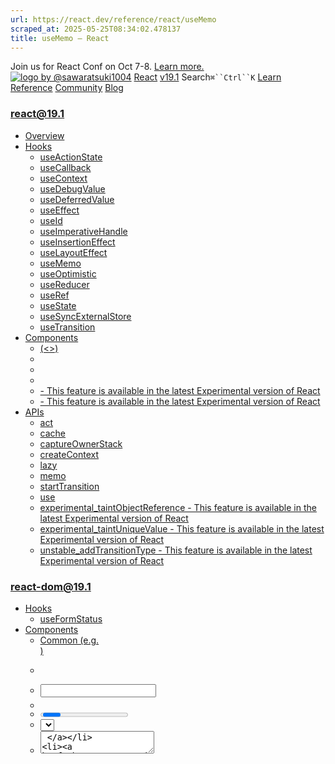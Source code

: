 ```yaml
---
url: https://react.dev/reference/react/useMemo
scraped_at: 2025-05-25T08:34:02.478137
title: useMemo – React
---
```


Join us for React Conf on Oct 7-8.
[Learn more.](https://conf.react.dev/)
[![logo by @sawaratsuki1004](https://react.dev/_next/image?url=%2Fimages%2Fuwu.png&w=128&q=75)](https://react.dev/)
[React](https://react.dev/)
[v19.1](https://react.dev/versions)
Search`⌘``Ctrl``K`
[Learn](https://react.dev/learn)
[Reference](https://react.dev/reference/react)
[Community](https://react.dev/community)
[Blog](https://react.dev/blog)
[](https://react.dev/community/translations)
[](https://github.com/facebook/react/releases)
### react@19.1
  * [Overview ](https://react.dev/reference/react "Overview")
  * [Hooks ](https://react.dev/reference/react/hooks "Hooks")
    * [useActionState ](https://react.dev/reference/react/useActionState "useActionState")
    * [useCallback ](https://react.dev/reference/react/useCallback "useCallback")
    * [useContext ](https://react.dev/reference/react/useContext "useContext")
    * [useDebugValue ](https://react.dev/reference/react/useDebugValue "useDebugValue")
    * [useDeferredValue ](https://react.dev/reference/react/useDeferredValue "useDeferredValue")
    * [useEffect ](https://react.dev/reference/react/useEffect "useEffect")
    * [useId ](https://react.dev/reference/react/useId "useId")
    * [useImperativeHandle ](https://react.dev/reference/react/useImperativeHandle "useImperativeHandle")
    * [useInsertionEffect ](https://react.dev/reference/react/useInsertionEffect "useInsertionEffect")
    * [useLayoutEffect ](https://react.dev/reference/react/useLayoutEffect "useLayoutEffect")
    * [useMemo ](https://react.dev/reference/react/useMemo "useMemo")
    * [useOptimistic ](https://react.dev/reference/react/useOptimistic "useOptimistic")
    * [useReducer ](https://react.dev/reference/react/useReducer "useReducer")
    * [useRef ](https://react.dev/reference/react/useRef "useRef")
    * [useState ](https://react.dev/reference/react/useState "useState")
    * [useSyncExternalStore ](https://react.dev/reference/react/useSyncExternalStore "useSyncExternalStore")
    * [useTransition ](https://react.dev/reference/react/useTransition "useTransition")
  * [Components ](https://react.dev/reference/react/components "Components")
    * [<Fragment> (<>) ](https://react.dev/reference/react/Fragment "<Fragment> \(<>\)")
    * [<Profiler> ](https://react.dev/reference/react/Profiler "<Profiler>")
    * [<StrictMode> ](https://react.dev/reference/react/StrictMode "<StrictMode>")
    * [<Suspense> ](https://react.dev/reference/react/Suspense "<Suspense>")
    * [<Activity> - This feature is available in the latest Experimental version of React](https://react.dev/reference/react/Activity "<Activity>")
    * [<ViewTransition> - This feature is available in the latest Experimental version of React](https://react.dev/reference/react/ViewTransition "<ViewTransition>")
  * [APIs ](https://react.dev/reference/react/apis "APIs")
    * [act ](https://react.dev/reference/react/act "act")
    * [cache ](https://react.dev/reference/react/cache "cache")
    * [captureOwnerStack ](https://react.dev/reference/react/captureOwnerStack "captureOwnerStack")
    * [createContext ](https://react.dev/reference/react/createContext "createContext")
    * [lazy ](https://react.dev/reference/react/lazy "lazy")
    * [memo ](https://react.dev/reference/react/memo "memo")
    * [startTransition ](https://react.dev/reference/react/startTransition "startTransition")
    * [use ](https://react.dev/reference/react/use "use")
    * [experimental_taintObjectReference  - This feature is available in the latest Experimental version of React](https://react.dev/reference/react/experimental_taintObjectReference "experimental_taintObjectReference")
    * [experimental_taintUniqueValue  - This feature is available in the latest Experimental version of React](https://react.dev/reference/react/experimental_taintUniqueValue "experimental_taintUniqueValue")
    * [unstable_addTransitionType  - This feature is available in the latest Experimental version of React](https://react.dev/reference/react/addTransitionType "unstable_addTransitionType")
### react-dom@19.1
  * [Hooks ](https://react.dev/reference/react-dom/hooks "Hooks")
    * [useFormStatus ](https://react.dev/reference/react-dom/hooks/useFormStatus "useFormStatus")
  * [Components ](https://react.dev/reference/react-dom/components "Components")
    * [Common (e.g. <div>) ](https://react.dev/reference/react-dom/components/common "Common \(e.g. <div>\)")
    * [<form> ](https://react.dev/reference/react-dom/components/form "<form>")
    * [<input> ](https://react.dev/reference/react-dom/components/input "<input>")
    * [<option> ](https://react.dev/reference/react-dom/components/option "<option>")
    * [<progress> ](https://react.dev/reference/react-dom/components/progress "<progress>")
    * [<select> ](https://react.dev/reference/react-dom/components/select "<select>")
    * [<textarea> ](https://react.dev/reference/react-dom/components/textarea "<textarea>")
    * [<link> ](https://react.dev/reference/react-dom/components/link "<link>")
    * [<meta> ](https://react.dev/reference/react-dom/components/meta "<meta>")
    * [<script> ](https://react.dev/reference/react-dom/components/script "<script>")
    * [<style> ](https://react.dev/reference/react-dom/components/style "<style>")
    * [<title> ](https://react.dev/reference/react-dom/components/title "<title>")
  * [APIs ](https://react.dev/reference/react-dom "APIs")
    * [createPortal ](https://react.dev/reference/react-dom/createPortal "createPortal")
    * [flushSync ](https://react.dev/reference/react-dom/flushSync "flushSync")
    * [preconnect ](https://react.dev/reference/react-dom/preconnect "preconnect")
    * [prefetchDNS ](https://react.dev/reference/react-dom/prefetchDNS "prefetchDNS")
    * [preinit ](https://react.dev/reference/react-dom/preinit "preinit")
    * [preinitModule ](https://react.dev/reference/react-dom/preinitModule "preinitModule")
    * [preload ](https://react.dev/reference/react-dom/preload "preload")
    * [preloadModule ](https://react.dev/reference/react-dom/preloadModule "preloadModule")
  * [Client APIs ](https://react.dev/reference/react-dom/client "Client APIs")
    * [createRoot ](https://react.dev/reference/react-dom/client/createRoot "createRoot")
    * [hydrateRoot ](https://react.dev/reference/react-dom/client/hydrateRoot "hydrateRoot")
  * [Server APIs ](https://react.dev/reference/react-dom/server "Server APIs")
    * [renderToPipeableStream ](https://react.dev/reference/react-dom/server/renderToPipeableStream "renderToPipeableStream")
    * [renderToReadableStream ](https://react.dev/reference/react-dom/server/renderToReadableStream "renderToReadableStream")
    * [renderToStaticMarkup ](https://react.dev/reference/react-dom/server/renderToStaticMarkup "renderToStaticMarkup")
    * [renderToString ](https://react.dev/reference/react-dom/server/renderToString "renderToString")
  * [Static APIs ](https://react.dev/reference/react-dom/static "Static APIs")
    * [prerender ](https://react.dev/reference/react-dom/static/prerender "prerender")
    * [prerenderToNodeStream ](https://react.dev/reference/react-dom/static/prerenderToNodeStream "prerenderToNodeStream")
### Rules of React
  * [Overview ](https://react.dev/reference/rules "Overview")
    * [Components and Hooks must be pure ](https://react.dev/reference/rules/components-and-hooks-must-be-pure "Components and Hooks must be pure")
    * [React calls Components and Hooks ](https://react.dev/reference/rules/react-calls-components-and-hooks "React calls Components and Hooks")
    * [Rules of Hooks ](https://react.dev/reference/rules/rules-of-hooks "Rules of Hooks")
### React Server Components
  * [Server Components ](https://react.dev/reference/rsc/server-components "Server Components")
  * [Server Functions ](https://react.dev/reference/rsc/server-functions "Server Functions")
  * [Directives ](https://react.dev/reference/rsc/directives "Directives")
    * ['use client' ](https://react.dev/reference/rsc/use-client "'use client'")
    * ['use server' ](https://react.dev/reference/rsc/use-server "'use server'")
### Legacy APIs
  * [Legacy React APIs ](https://react.dev/reference/react/legacy "Legacy React APIs")
    * [Children ](https://react.dev/reference/react/Children "Children")
    * [cloneElement ](https://react.dev/reference/react/cloneElement "cloneElement")
    * [Component ](https://react.dev/reference/react/Component "Component")
    * [createElement ](https://react.dev/reference/react/createElement "createElement")
    * [createRef ](https://react.dev/reference/react/createRef "createRef")
    * [forwardRef ](https://react.dev/reference/react/forwardRef "forwardRef")
    * [isValidElement ](https://react.dev/reference/react/isValidElement "isValidElement")
    * [PureComponent ](https://react.dev/reference/react/PureComponent "PureComponent")


Is this page useful?
[API Reference](https://react.dev/reference/react)
[Hooks](https://react.dev/reference/react/hooks)
# useMemo[](https://react.dev/reference/react/useMemo#undefined "Link for this heading")
`useMemo` is a React Hook that lets you cache the result of a calculation between re-renders.
```

const cachedValue = useMemo(calculateValue, dependencies)

```

  * [Reference ](https://react.dev/reference/react/useMemo#reference)
    * [`useMemo(calculateValue, dependencies)` ](https://react.dev/reference/react/useMemo#usememo)
  * [Usage ](https://react.dev/reference/react/useMemo#usage)
    * [Skipping expensive recalculations ](https://react.dev/reference/react/useMemo#skipping-expensive-recalculations)
    * [Skipping re-rendering of components ](https://react.dev/reference/react/useMemo#skipping-re-rendering-of-components)
    * [Preventing an Effect from firing too often ](https://react.dev/reference/react/useMemo#preventing-an-effect-from-firing-too-often)
    * [Memoizing a dependency of another Hook ](https://react.dev/reference/react/useMemo#memoizing-a-dependency-of-another-hook)
    * [Memoizing a function ](https://react.dev/reference/react/useMemo#memoizing-a-function)
  * [Troubleshooting ](https://react.dev/reference/react/useMemo#troubleshooting)
    * [My calculation runs twice on every re-render ](https://react.dev/reference/react/useMemo#my-calculation-runs-twice-on-every-re-render)
    * [My `useMemo` call is supposed to return an object, but returns undefined ](https://react.dev/reference/react/useMemo#my-usememo-call-is-supposed-to-return-an-object-but-returns-undefined)
    * [Every time my component renders, the calculation in `useMemo` re-runs ](https://react.dev/reference/react/useMemo#every-time-my-component-renders-the-calculation-in-usememo-re-runs)
    * [I need to call `useMemo` for each list item in a loop, but it’s not allowed ](https://react.dev/reference/react/useMemo#i-need-to-call-usememo-for-each-list-item-in-a-loop-but-its-not-allowed)


## Reference [](https://react.dev/reference/react/useMemo#reference "Link for Reference ")
### `useMemo(calculateValue, dependencies)` [](https://react.dev/reference/react/useMemo#usememo "Link for this heading")
Call `useMemo` at the top level of your component to cache a calculation between re-renders:
```

import { useMemo } from 'react';
function TodoList({ todos, tab }) {
 const visibleTodos = useMemo(
  () => filterTodos(todos, tab),
  [todos, tab]
 );
 // ...
}

```

[See more examples below.](https://react.dev/reference/react/useMemo#usage)
#### Parameters [](https://react.dev/reference/react/useMemo#parameters "Link for Parameters ")
  * `calculateValue`: The function calculating the value that you want to cache. It should be pure, should take no arguments, and should return a value of any type. React will call your function during the initial render. On next renders, React will return the same value again if the `dependencies` have not changed since the last render. Otherwise, it will call `calculateValue`, return its result, and store it so it can be reused later.
  * `dependencies`: The list of all reactive values referenced inside of the `calculateValue` code. Reactive values include props, state, and all the variables and functions declared directly inside your component body. If your linter is [configured for React](https://react.dev/learn/editor-setup#linting), it will verify that every reactive value is correctly specified as a dependency. The list of dependencies must have a constant number of items and be written inline like `[dep1, dep2, dep3]`. React will compare each dependency with its previous value using the [`Object.is`](https://developer.mozilla.org/en-US/docs/Web/JavaScript/Reference/Global_Objects/Object/is) comparison.


#### Returns [](https://react.dev/reference/react/useMemo#returns "Link for Returns ")
On the initial render, `useMemo` returns the result of calling `calculateValue` with no arguments.
During next renders, it will either return an already stored value from the last render (if the dependencies haven’t changed), or call `calculateValue` again, and return the result that `calculateValue` has returned.
#### Caveats [](https://react.dev/reference/react/useMemo#caveats "Link for Caveats ")
  * `useMemo` is a Hook, so you can only call it **at the top level of your component** or your own Hooks. You can’t call it inside loops or conditions. If you need that, extract a new component and move the state into it.
  * In Strict Mode, React will **call your calculation function twice** in order to [help you find accidental impurities.](https://react.dev/reference/react/useMemo#my-calculation-runs-twice-on-every-re-render) This is development-only behavior and does not affect production. If your calculation function is pure (as it should be), this should not affect your logic. The result from one of the calls will be ignored.
  * React **will not throw away the cached value unless there is a specific reason to do that.** For example, in development, React throws away the cache when you edit the file of your component. Both in development and in production, React will throw away the cache if your component suspends during the initial mount. In the future, React may add more features that take advantage of throwing away the cache—for example, if React adds built-in support for virtualized lists in the future, it would make sense to throw away the cache for items that scroll out of the virtualized table viewport. This should be fine if you rely on `useMemo` solely as a performance optimization. Otherwise, a [state variable](https://react.dev/reference/react/useState#avoiding-recreating-the-initial-state) or a [ref](https://react.dev/reference/react/useRef#avoiding-recreating-the-ref-contents) may be more appropriate.


### Note
Caching return values like this is also known as [_memoization_ ,](https://en.wikipedia.org/wiki/Memoization) which is why this Hook is called `useMemo`.
## Usage [](https://react.dev/reference/react/useMemo#usage "Link for Usage ")
### Skipping expensive recalculations [](https://react.dev/reference/react/useMemo#skipping-expensive-recalculations "Link for Skipping expensive recalculations ")
To cache a calculation between re-renders, wrap it in a `useMemo` call at the top level of your component:
```

import { useMemo } from 'react';
function TodoList({ todos, tab, theme }) {
 const visibleTodos = useMemo(() => filterTodos(todos, tab), [todos, tab]);
 // ...
}

```

You need to pass two things to `useMemo`:
  1. A calculation function that takes no arguments, like `() =>`, and returns what you wanted to calculate.
  2. A list of dependencies including every value within your component that’s used inside your calculation.


On the initial render, the value you’ll get from `useMemo` will be the result of calling your calculation.
On every subsequent render, React will compare the dependencies with the dependencies you passed during the last render. If none of the dependencies have changed (compared with [`Object.is`](https://developer.mozilla.org/en-US/docs/Web/JavaScript/Reference/Global_Objects/Object/is)), `useMemo` will return the value you already calculated before. Otherwise, React will re-run your calculation and return the new value.
In other words, `useMemo` caches a calculation result between re-renders until its dependencies change.
**Let’s walk through an example to see when this is useful.**
By default, React will re-run the entire body of your component every time that it re-renders. For example, if this `TodoList` updates its state or receives new props from its parent, the `filterTodos` function will re-run:
```

function TodoList({ todos, tab, theme }) {
 const visibleTodos = filterTodos(todos, tab);
 // ...
}

```

Usually, this isn’t a problem because most calculations are very fast. However, if you’re filtering or transforming a large array, or doing some expensive computation, you might want to skip doing it again if data hasn’t changed. If both `todos` and `tab` are the same as they were during the last render, wrapping the calculation in `useMemo` like earlier lets you reuse `visibleTodos` you’ve already calculated before.
This type of caching is called _[memoization.](https://en.wikipedia.org/wiki/Memoization)_
### Note
**You should only rely on`useMemo` as a performance optimization.** If your code doesn’t work without it, find the underlying problem and fix it first. Then you may add `useMemo` to improve performance.
##### Deep Dive
#### How to tell if a calculation is expensive? [](https://react.dev/reference/react/useMemo#how-to-tell-if-a-calculation-is-expensive "Link for How to tell if a calculation is expensive? ")
Show Details
In general, unless you’re creating or looping over thousands of objects, it’s probably not expensive. If you want to get more confidence, you can add a console log to measure the time spent in a piece of code:
```

console.time('filter array');
const visibleTodos = filterTodos(todos, tab);
console.timeEnd('filter array');

```

Perform the interaction you’re measuring (for example, typing into the input). You will then see logs like `filter array: 0.15ms` in your console. If the overall logged time adds up to a significant amount (say, `1ms` or more), it might make sense to memoize that calculation. As an experiment, you can then wrap the calculation in `useMemo` to verify whether the total logged time has decreased for that interaction or not:
```

console.time('filter array');
const visibleTodos = useMemo(() => {
 return filterTodos(todos, tab); // Skipped if todos and tab haven't changed
}, [todos, tab]);
console.timeEnd('filter array');

```

`useMemo` won’t make the _first_ render faster. It only helps you skip unnecessary work on updates.
Keep in mind that your machine is probably faster than your users’ so it’s a good idea to test the performance with an artificial slowdown. For example, Chrome offers a [CPU Throttling](https://developer.chrome.com/blog/new-in-devtools-61/#throttling) option for this.
Also note that measuring performance in development will not give you the most accurate results. (For example, when [Strict Mode](https://react.dev/reference/react/StrictMode) is on, you will see each component render twice rather than once.) To get the most accurate timings, build your app for production and test it on a device like your users have.
##### Deep Dive
#### Should you add useMemo everywhere? [](https://react.dev/reference/react/useMemo#should-you-add-usememo-everywhere "Link for Should you add useMemo everywhere? ")
Show Details
If your app is like this site, and most interactions are coarse (like replacing a page or an entire section), memoization is usually unnecessary. On the other hand, if your app is more like a drawing editor, and most interactions are granular (like moving shapes), then you might find memoization very helpful.
Optimizing with `useMemo` is only valuable in a few cases:
  * The calculation you’re putting in `useMemo` is noticeably slow, and its dependencies rarely change.
  * You pass it as a prop to a component wrapped in [`memo`.](https://react.dev/reference/react/memo) You want to skip re-rendering if the value hasn’t changed. Memoization lets your component re-render only when dependencies aren’t the same.
  * The value you’re passing is later used as a dependency of some Hook. For example, maybe another `useMemo` calculation value depends on it. Or maybe you are depending on this value from [`useEffect.`](https://react.dev/reference/react/useEffect)


There is no benefit to wrapping a calculation in `useMemo` in other cases. There is no significant harm to doing that either, so some teams choose to not think about individual cases, and memoize as much as possible. The downside of this approach is that code becomes less readable. Also, not all memoization is effective: a single value that’s “always new” is enough to break memoization for an entire component.
**In practice, you can make a lot of memoization unnecessary by following a few principles:**
  1. When a component visually wraps other components, let it [accept JSX as children.](https://react.dev/learn/passing-props-to-a-component#passing-jsx-as-children) This way, when the wrapper component updates its own state, React knows that its children don’t need to re-render.
  2. Prefer local state and don’t [lift state up](https://react.dev/learn/sharing-state-between-components) any further than necessary. For example, don’t keep transient state like forms and whether an item is hovered at the top of your tree or in a global state library.
  3. Keep your [rendering logic pure.](https://react.dev/learn/keeping-components-pure) If re-rendering a component causes a problem or produces some noticeable visual artifact, it’s a bug in your component! Fix the bug instead of adding memoization.
  4. Avoid [unnecessary Effects that update state.](https://react.dev/learn/you-might-not-need-an-effect) Most performance problems in React apps are caused by chains of updates originating from Effects that cause your components to render over and over.
  5. Try to [remove unnecessary dependencies from your Effects.](https://react.dev/learn/removing-effect-dependencies) For example, instead of memoization, it’s often simpler to move some object or a function inside an Effect or outside the component.


If a specific interaction still feels laggy, [use the React Developer Tools profiler](https://legacy.reactjs.org/blog/2018/09/10/introducing-the-react-profiler.html) to see which components would benefit the most from memoization, and add memoization where needed. These principles make your components easier to debug and understand, so it’s good to follow them in any case. In the long term, we’re researching [doing granular memoization automatically](https://www.youtube.com/watch?v=lGEMwh32soc) to solve this once and for all.
#### The difference between useMemo and calculating a value directly[](https://react.dev/reference/react/useMemo#examples-recalculation "Link for The difference between useMemo and calculating a value directly")
1. Skipping recalculation with `useMemo` 2. Always recalculating a value 
#### 
Example 1 of 2: 
Skipping recalculation with `useMemo` [](https://react.dev/reference/react/useMemo#skipping-recalculation-with-usememo "Link for this heading")
In this example, the `filterTodos` implementation is **artificially slowed down** so that you can see what happens when some JavaScript function you’re calling during rendering is genuinely slow. Try switching the tabs and toggling the theme.
Switching the tabs feels slow because it forces the slowed down `filterTodos` to re-execute. That’s expected because the `tab` has changed, and so the entire calculation _needs_ to re-run. (If you’re curious why it runs twice, it’s explained [here.](https://react.dev/reference/react/useMemo#my-calculation-runs-twice-on-every-re-render))
Toggle the theme. **Thanks to`useMemo` , it’s fast despite the artificial slowdown!** The slow `filterTodos` call was skipped because both `todos` and `tab` (which you pass as dependencies to `useMemo`) haven’t changed since the last render.
App.jsTodoList.jsutils.js
TodoList.js
ResetFork
```
import { useMemo } from 'react';
import { filterTodos } from './utils.js'
export default function TodoList({ todos, theme, tab }) {
 const visibleTodos = useMemo(
  () => filterTodos(todos, tab),
  [todos, tab]
 );
 return (
  <div className={theme}>
   <p><b>Note: <code>filterTodos</code> is artificially slowed down!</b></p>
   <ul>
    {visibleTodos.map(todo => (
     <li key={todo.id}>
      {todo.completed ?
       <s>{todo.text}</s> :
       todo.text
      }
     </li>
    ))}
   </ul>
  </div>
 );
}

```

Show more
Next Example
### Skipping re-rendering of components [](https://react.dev/reference/react/useMemo#skipping-re-rendering-of-components "Link for Skipping re-rendering of components ")
In some cases, `useMemo` can also help you optimize performance of re-rendering child components. To illustrate this, let’s say this `TodoList` component passes the `visibleTodos` as a prop to the child `List` component:
```

export default function TodoList({ todos, tab, theme }) {
 // ...
 return (
  <div className={theme}>
   <List items={visibleTodos} />
  </div>
 );
}

```

You’ve noticed that toggling the `theme` prop freezes the app for a moment, but if you remove `<List />` from your JSX, it feels fast. This tells you that it’s worth trying to optimize the `List` component.
**By default, when a component re-renders, React re-renders all of its children recursively.** This is why, when `TodoList` re-renders with a different `theme`, the `List` component _also_ re-renders. This is fine for components that don’t require much calculation to re-render. But if you’ve verified that a re-render is slow, you can tell `List` to skip re-rendering when its props are the same as on last render by wrapping it in [`memo`:](https://react.dev/reference/react/memo)
```

import { memo } from 'react';
const List = memo(function List({ items }) {
 // ...
});

```

**With this change,`List` will skip re-rendering if all of its props are the _same_ as on the last render.** This is where caching the calculation becomes important! Imagine that you calculated `visibleTodos` without `useMemo`:
```

export default function TodoList({ todos, tab, theme }) {
 // Every time the theme changes, this will be a different array...
 const visibleTodos = filterTodos(todos, tab);
 return (
  <div className={theme}>
   {/* ... so List's props will never be the same, and it will re-render every time */}
   <List items={visibleTodos} />
  </div>
 );
}

```

**In the above example, the`filterTodos` function always creates a _different_ array,** similar to how the `{}` object literal always creates a new object. Normally, this wouldn’t be a problem, but it means that `List` props will never be the same, and your [`memo`](https://react.dev/reference/react/memo) optimization won’t work. This is where `useMemo` comes in handy:
```

export default function TodoList({ todos, tab, theme }) {
 // Tell React to cache your calculation between re-renders...
 const visibleTodos = useMemo(
  () => filterTodos(todos, tab),
  [todos, tab] // ...so as long as these dependencies don't change...
 );
 return (
  <div className={theme}>
   {/* ...List will receive the same props and can skip re-rendering */}
   <List items={visibleTodos} />
  </div>
 );
}

```

**By wrapping the`visibleTodos` calculation in `useMemo`, you ensure that it has the _same_ value between the re-renders** (until dependencies change). You don’t _have to_ wrap a calculation in `useMemo` unless you do it for some specific reason. In this example, the reason is that you pass it to a component wrapped in [`memo`,](https://react.dev/reference/react/memo) and this lets it skip re-rendering. There are a few other reasons to add `useMemo` which are described further on this page.
##### Deep Dive
#### Memoizing individual JSX nodes [](https://react.dev/reference/react/useMemo#memoizing-individual-jsx-nodes "Link for Memoizing individual JSX nodes ")
Show Details
Instead of wrapping `List` in [`memo`](https://react.dev/reference/react/memo), you could wrap the `<List />` JSX node itself in `useMemo`:
```

export default function TodoList({ todos, tab, theme }) {
 const visibleTodos = useMemo(() => filterTodos(todos, tab), [todos, tab]);
 const children = useMemo(() => <List items={visibleTodos} />, [visibleTodos]);
 return (
  <div className={theme}>
   {children}
  </div>
 );
}

```

The behavior would be the same. If the `visibleTodos` haven’t changed, `List` won’t be re-rendered.
A JSX node like `<List items={visibleTodos} />` is an object like `{ type: List, props: { items: visibleTodos } }`. Creating this object is very cheap, but React doesn’t know whether its contents is the same as last time or not. This is why by default, React will re-render the `List` component.
However, if React sees the same exact JSX as during the previous render, it won’t try to re-render your component. This is because JSX nodes are [immutable.](https://en.wikipedia.org/wiki/Immutable_object) A JSX node object could not have changed over time, so React knows it’s safe to skip a re-render. However, for this to work, the node has to _actually be the same object_ , not merely look the same in code. This is what `useMemo` does in this example.
Manually wrapping JSX nodes into `useMemo` is not convenient. For example, you can’t do this conditionally. This is usually why you would wrap components with [`memo`](https://react.dev/reference/react/memo) instead of wrapping JSX nodes.
#### The difference between skipping re-renders and always re-rendering[](https://react.dev/reference/react/useMemo#examples-rerendering "Link for The difference between skipping re-renders and always re-rendering")
1. Skipping re-rendering with `useMemo` and `memo` 2. Always re-rendering a component 
#### 
Example 1 of 2: 
Skipping re-rendering with `useMemo` and `memo` [](https://react.dev/reference/react/useMemo#skipping-re-rendering-with-usememo-and-memo "Link for this heading")
In this example, the `List` component is **artificially slowed down** so that you can see what happens when a React component you’re rendering is genuinely slow. Try switching the tabs and toggling the theme.
Switching the tabs feels slow because it forces the slowed down `List` to re-render. That’s expected because the `tab` has changed, and so you need to reflect the user’s new choice on the screen.
Next, try toggling the theme. **Thanks to`useMemo` together with [`memo`](https://react.dev/reference/react/memo), it’s fast despite the artificial slowdown!** The `List` skipped re-rendering because the `visibleTodos` array has not changed since the last render. The `visibleTodos` array has not changed because both `todos` and `tab` (which you pass as dependencies to `useMemo`) haven’t changed since the last render.
App.jsTodoList.jsList.jsutils.js
TodoList.js
ResetFork
```
import { useMemo } from 'react';
import List from './List.js';
import { filterTodos } from './utils.js'
export default function TodoList({ todos, theme, tab }) {
 const visibleTodos = useMemo(
  () => filterTodos(todos, tab),
  [todos, tab]
 );
 return (
  <div className={theme}>
   <p><b>Note: <code>List</code> is artificially slowed down!</b></p>
   <List items={visibleTodos} />
  </div>
 );
}

```

Show more
Next Example
### Preventing an Effect from firing too often [](https://react.dev/reference/react/useMemo#preventing-an-effect-from-firing-too-often "Link for Preventing an Effect from firing too often ")
Sometimes, you might want to use a value inside an [Effect:](https://react.dev/learn/synchronizing-with-effects)
```

function ChatRoom({ roomId }) {
 const [message, setMessage] = useState('');
 const options = {
  serverUrl: 'https://localhost:1234',
  roomId: roomId
 }
 useEffect(() => {
  const connection = createConnection(options);
  connection.connect();
  // ...

```

This creates a problem. [Every reactive value must be declared as a dependency of your Effect.](https://react.dev/learn/lifecycle-of-reactive-effects#react-verifies-that-you-specified-every-reactive-value-as-a-dependency) However, if you declare `options` as a dependency, it will cause your Effect to constantly reconnect to the chat room:
```

 useEffect(() => {
  const connection = createConnection(options);
  connection.connect();
  return () => connection.disconnect();
 }, [options]); // 🔴 Problem: This dependency changes on every render
 // ...

```

To solve this, you can wrap the object you need to call from an Effect in `useMemo`:
```

function ChatRoom({ roomId }) {
 const [message, setMessage] = useState('');
 const options = useMemo(() => {
  return {
   serverUrl: 'https://localhost:1234',
   roomId: roomId
  };
 }, [roomId]); // ✅ Only changes when roomId changes
 useEffect(() => {
  const connection = createConnection(options);
  connection.connect();
  return () => connection.disconnect();
 }, [options]); // ✅ Only changes when options changes
 // ...

```

This ensures that the `options` object is the same between re-renders if `useMemo` returns the cached object.
However, since `useMemo` is performance optimization, not a semantic guarantee, React may throw away the cached value if [there is a specific reason to do that](https://react.dev/reference/react/useMemo#caveats). This will also cause the effect to re-fire, **so it’s even better to remove the need for a function dependency** by moving your object _inside_ the Effect:
```

function ChatRoom({ roomId }) {
 const [message, setMessage] = useState('');
 useEffect(() => {
  const options = { // ✅ No need for useMemo or object dependencies!
   serverUrl: 'https://localhost:1234',
   roomId: roomId
  }
  const connection = createConnection(options);
  connection.connect();
  return () => connection.disconnect();
 }, [roomId]); // ✅ Only changes when roomId changes
 // ...

```

Now your code is simpler and doesn’t need `useMemo`. [Learn more about removing Effect dependencies.](https://react.dev/learn/removing-effect-dependencies#move-dynamic-objects-and-functions-inside-your-effect)
### Memoizing a dependency of another Hook [](https://react.dev/reference/react/useMemo#memoizing-a-dependency-of-another-hook "Link for Memoizing a dependency of another Hook ")
Suppose you have a calculation that depends on an object created directly in the component body:
```

function Dropdown({ allItems, text }) {
 const searchOptions = { matchMode: 'whole-word', text };
 const visibleItems = useMemo(() => {
  return searchItems(allItems, searchOptions);
 }, [allItems, searchOptions]); // 🚩 Caution: Dependency on an object created in the component body
 // ...

```

Depending on an object like this defeats the point of memoization. When a component re-renders, all of the code directly inside the component body runs again. **The lines of code creating the`searchOptions` object will also run on every re-render.** Since `searchOptions` is a dependency of your `useMemo` call, and it’s different every time, React knows the dependencies are different, and recalculate `searchItems` every time.
To fix this, you could memoize the `searchOptions` object _itself_ before passing it as a dependency:
```

function Dropdown({ allItems, text }) {
 const searchOptions = useMemo(() => {
  return { matchMode: 'whole-word', text };
 }, [text]); // ✅ Only changes when text changes
 const visibleItems = useMemo(() => {
  return searchItems(allItems, searchOptions);
 }, [allItems, searchOptions]); // ✅ Only changes when allItems or searchOptions changes
 // ...

```

In the example above, if the `text` did not change, the `searchOptions` object also won’t change. However, an even better fix is to move the `searchOptions` object declaration _inside_ of the `useMemo` calculation function:
```

function Dropdown({ allItems, text }) {
 const visibleItems = useMemo(() => {
  const searchOptions = { matchMode: 'whole-word', text };
  return searchItems(allItems, searchOptions);
 }, [allItems, text]); // ✅ Only changes when allItems or text changes
 // ...

```

Now your calculation depends on `text` directly (which is a string and can’t “accidentally” become different).
### Memoizing a function [](https://react.dev/reference/react/useMemo#memoizing-a-function "Link for Memoizing a function ")
Suppose the `Form` component is wrapped in [`memo`.](https://react.dev/reference/react/memo) You want to pass a function to it as a prop:
```

export default function ProductPage({ productId, referrer }) {
 function handleSubmit(orderDetails) {
  post('/product/' + productId + '/buy', {
   referrer,
   orderDetails
  });
 }
 return <Form onSubmit={handleSubmit} />;
}

```

Just as `{}` creates a different object, function declarations like `function() {}` and expressions like `() => {}` produce a _different_ function on every re-render. By itself, creating a new function is not a problem. This is not something to avoid! However, if the `Form` component is memoized, presumably you want to skip re-rendering it when no props have changed. A prop that is _always_ different would defeat the point of memoization.
To memoize a function with `useMemo`, your calculation function would have to return another function:
```

export default function Page({ productId, referrer }) {
 const handleSubmit = useMemo(() => {
  return (orderDetails) => {
   post('/product/' + productId + '/buy', {
    referrer,
    orderDetails
   });
  };
 }, [productId, referrer]);
 return <Form onSubmit={handleSubmit} />;
}

```

This looks clunky! **Memoizing functions is common enough that React has a built-in Hook specifically for that. Wrap your functions into[`useCallback`](https://react.dev/reference/react/useCallback) instead of `useMemo`** to avoid having to write an extra nested function:
```

export default function Page({ productId, referrer }) {
 const handleSubmit = useCallback((orderDetails) => {
  post('/product/' + productId + '/buy', {
   referrer,
   orderDetails
  });
 }, [productId, referrer]);
 return <Form onSubmit={handleSubmit} />;
}

```

The two examples above are completely equivalent. The only benefit to `useCallback` is that it lets you avoid writing an extra nested function inside. It doesn’t do anything else. [Read more about `useCallback`.](https://react.dev/reference/react/useCallback)
## Troubleshooting [](https://react.dev/reference/react/useMemo#troubleshooting "Link for Troubleshooting ")
### My calculation runs twice on every re-render [](https://react.dev/reference/react/useMemo#my-calculation-runs-twice-on-every-re-render "Link for My calculation runs twice on every re-render ")
In [Strict Mode](https://react.dev/reference/react/StrictMode), React will call some of your functions twice instead of once:
```

function TodoList({ todos, tab }) {
 // This component function will run twice for every render.
 const visibleTodos = useMemo(() => {
  // This calculation will run twice if any of the dependencies change.
  return filterTodos(todos, tab);
 }, [todos, tab]);
 // ...

```

This is expected and shouldn’t break your code.
This **development-only** behavior helps you [keep components pure.](https://react.dev/learn/keeping-components-pure) React uses the result of one of the calls, and ignores the result of the other call. As long as your component and calculation functions are pure, this shouldn’t affect your logic. However, if they are accidentally impure, this helps you notice and fix the mistake.
For example, this impure calculation function mutates an array you received as a prop:
```

 const visibleTodos = useMemo(() => {
  // 🚩 Mistake: mutating a prop
  todos.push({ id: 'last', text: 'Go for a walk!' });
  const filtered = filterTodos(todos, tab);
  return filtered;
 }, [todos, tab]);

```

React calls your function twice, so you’d notice the todo is added twice. Your calculation shouldn’t change any existing objects, but it’s okay to change any _new_ objects you created during the calculation. For example, if the `filterTodos` function always returns a _different_ array, you can mutate _that_ array instead:
```

 const visibleTodos = useMemo(() => {
  const filtered = filterTodos(todos, tab);
  // ✅ Correct: mutating an object you created during the calculation
  filtered.push({ id: 'last', text: 'Go for a walk!' });
  return filtered;
 }, [todos, tab]);

```

Read [keeping components pure](https://react.dev/learn/keeping-components-pure) to learn more about purity.
Also, check out the guides on [updating objects](https://react.dev/learn/updating-objects-in-state) and [updating arrays](https://react.dev/learn/updating-arrays-in-state) without mutation.
### My `useMemo` call is supposed to return an object, but returns undefined [](https://react.dev/reference/react/useMemo#my-usememo-call-is-supposed-to-return-an-object-but-returns-undefined "Link for this heading")
This code doesn’t work:
```

 // 🔴 You can't return an object from an arrow function with () => {
 const searchOptions = useMemo(() => {
  matchMode: 'whole-word',
  text: text
 }, [text]);

```

In JavaScript, `() => {` starts the arrow function body, so the `{` brace is not a part of your object. This is why it doesn’t return an object, and leads to mistakes. You could fix it by adding parentheses like `({` and `})`:
```

 // This works, but is easy for someone to break again
 const searchOptions = useMemo(() => ({
  matchMode: 'whole-word',
  text: text
 }), [text]);

```

However, this is still confusing and too easy for someone to break by removing the parentheses.
To avoid this mistake, write a `return` statement explicitly:
```

 // ✅ This works and is explicit
 const searchOptions = useMemo(() => {
  return {
   matchMode: 'whole-word',
   text: text
  };
 }, [text]);

```

### Every time my component renders, the calculation in `useMemo` re-runs [](https://react.dev/reference/react/useMemo#every-time-my-component-renders-the-calculation-in-usememo-re-runs "Link for this heading")
Make sure you’ve specified the dependency array as a second argument!
If you forget the dependency array, `useMemo` will re-run the calculation every time:
```

function TodoList({ todos, tab }) {
 // 🔴 Recalculates every time: no dependency array
 const visibleTodos = useMemo(() => filterTodos(todos, tab));
 // ...

```

This is the corrected version passing the dependency array as a second argument:
```

function TodoList({ todos, tab }) {
 // ✅ Does not recalculate unnecessarily
 const visibleTodos = useMemo(() => filterTodos(todos, tab), [todos, tab]);
 // ...

```

If this doesn’t help, then the problem is that at least one of your dependencies is different from the previous render. You can debug this problem by manually logging your dependencies to the console:
```

 const visibleTodos = useMemo(() => filterTodos(todos, tab), [todos, tab]);
 console.log([todos, tab]);

```

You can then right-click on the arrays from different re-renders in the console and select “Store as a global variable” for both of them. Assuming the first one got saved as `temp1` and the second one got saved as `temp2`, you can then use the browser console to check whether each dependency in both arrays is the same:
```

Object.is(temp1[0], temp2[0]); // Is the first dependency the same between the arrays?
Object.is(temp1[1], temp2[1]); // Is the second dependency the same between the arrays?
Object.is(temp1[2], temp2[2]); // ... and so on for every dependency ...

```

When you find which dependency breaks memoization, either find a way to remove it, or [memoize it as well.](https://react.dev/reference/react/useMemo#memoizing-a-dependency-of-another-hook)
### I need to call `useMemo` for each list item in a loop, but it’s not allowed [](https://react.dev/reference/react/useMemo#i-need-to-call-usememo-for-each-list-item-in-a-loop-but-its-not-allowed "Link for this heading")
Suppose the `Chart` component is wrapped in [`memo`](https://react.dev/reference/react/memo). You want to skip re-rendering every `Chart` in the list when the `ReportList` component re-renders. However, you can’t call `useMemo` in a loop:
```

function ReportList({ items }) {
 return (
  <article>
   {items.map(item => {
    // 🔴 You can't call useMemo in a loop like this:
    const data = useMemo(() => calculateReport(item), [item]);
    return (
     <figure key={item.id}>
      <Chart data={data} />
     </figure>
    );
   })}
  </article>
 );
}

```

Instead, extract a component for each item and memoize data for individual items:
```

function ReportList({ items }) {
 return (
  <article>
   {items.map(item =>
    <Report key={item.id} item={item} />
   )}
  </article>
 );
}
function Report({ item }) {
 // ✅ Call useMemo at the top level:
 const data = useMemo(() => calculateReport(item), [item]);
 return (
  <figure>
   <Chart data={data} />
  </figure>
 );
}

```

Alternatively, you could remove `useMemo` and instead wrap `Report` itself in [`memo`.](https://react.dev/reference/react/memo) If the `item` prop does not change, `Report` will skip re-rendering, so `Chart` will skip re-rendering too:
```

function ReportList({ items }) {
 // ...
}
const Report = memo(function Report({ item }) {
 const data = calculateReport(item);
 return (
  <figure>
   <Chart data={data} />
  </figure>
 );
});

```

[PrevioususeLayoutEffect](https://react.dev/reference/react/useLayoutEffect)[NextuseOptimistic](https://react.dev/reference/react/useOptimistic)
[](https://opensource.fb.com/)
Copyright © Meta Platforms, Inc
no uwu plz
uwu?
Logo by[@sawaratsuki1004](https://twitter.com/sawaratsuki1004)
[Learn React](https://react.dev/learn)
[Quick Start](https://react.dev/learn)
[Installation](https://react.dev/learn/installation)
[Describing the UI](https://react.dev/learn/describing-the-ui)
[Adding Interactivity](https://react.dev/learn/adding-interactivity)
[Managing State](https://react.dev/learn/managing-state)
[Escape Hatches](https://react.dev/learn/escape-hatches)
[API Reference](https://react.dev/reference/react)
[React APIs](https://react.dev/reference/react)
[React DOM APIs](https://react.dev/reference/react-dom)
[Community](https://react.dev/community)
[Code of Conduct](https://github.com/facebook/react/blob/main/CODE_OF_CONDUCT.md)
[Meet the Team](https://react.dev/community/team)
[Docs Contributors](https://react.dev/community/docs-contributors)
[Acknowledgements](https://react.dev/community/acknowledgements)
More
[Blog](https://react.dev/blog)
[React Native](https://reactnative.dev/)
[Privacy](https://opensource.facebook.com/legal/privacy)
[Terms](https://opensource.fb.com/legal/terms/)
[](https://www.facebook.com/react)[](https://twitter.com/reactjs)[](https://bsky.app/profile/react.dev)[](https://github.com/facebook/react)
## On this page
  * [Overview](https://react.dev/reference/react/useMemo)
  * [Reference ](https://react.dev/reference/react/useMemo#reference)
  * [`useMemo(calculateValue, dependencies)` ](https://react.dev/reference/react/useMemo#usememo)
  * [Usage ](https://react.dev/reference/react/useMemo#usage)
  * [Skipping expensive recalculations ](https://react.dev/reference/react/useMemo#skipping-expensive-recalculations)
  * [Skipping re-rendering of components ](https://react.dev/reference/react/useMemo#skipping-re-rendering-of-components)
  * [Preventing an Effect from firing too often ](https://react.dev/reference/react/useMemo#preventing-an-effect-from-firing-too-often)
  * [Memoizing a dependency of another Hook ](https://react.dev/reference/react/useMemo#memoizing-a-dependency-of-another-hook)
  * [Memoizing a function ](https://react.dev/reference/react/useMemo#memoizing-a-function)
  * [Troubleshooting ](https://react.dev/reference/react/useMemo#troubleshooting)
  * [My calculation runs twice on every re-render ](https://react.dev/reference/react/useMemo#my-calculation-runs-twice-on-every-re-render)
  * [My `useMemo` call is supposed to return an object, but returns undefined ](https://react.dev/reference/react/useMemo#my-usememo-call-is-supposed-to-return-an-object-but-returns-undefined)
  * [Every time my component renders, the calculation in `useMemo` re-runs ](https://react.dev/reference/react/useMemo#every-time-my-component-renders-the-calculation-in-usememo-re-runs)
  * [I need to call `useMemo` for each list item in a loop, but it’s not allowed ](https://react.dev/reference/react/useMemo#i-need-to-call-usememo-for-each-list-item-in-a-loop-but-its-not-allowed)




